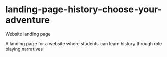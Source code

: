 # landing-page-history-choose-your-adventure
Website landing page

A landing page for a website where students can learn history through role playing narratives
